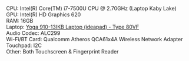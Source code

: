 CPU: Intel(R) Core(TM) i7-7500U CPU @ 2.70GHz (Laptop Kaby Lake)\
GPU: Intel(R) HD Graphics 620\
RAM: 16GB\
Laptop: [Yoga 910-13IKB Laptop (ideapad) - Type 80VF](https://pcsupport.lenovo.com/sg/en/products/laptops-and-netbooks/yoga-series/yoga-910-13ikb/80vf/80vf007tus/)\
Audio Codec: ALC299\
Wi-Fi/BT Card: Qualcomm Atheros QCA61x4A Wireless Network Adapter\
Touchpad: I2C\
Other: Both Touchscreen & Fingerprint Reader
